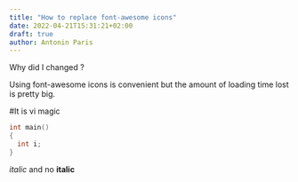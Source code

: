 ```yaml
---
title: "How to replace font-awesome icons" 
date: 2022-04-21T15:31:21+02:00
draft: true 
author: Antonin Paris
---
```


Why did I changed ?

  Using font-awesome icons is convenient but the amount of loading time lost is pretty big.

#It is vi magic

```c
int main()
{
  int i;
} 
```

*italic* and no **italic**
